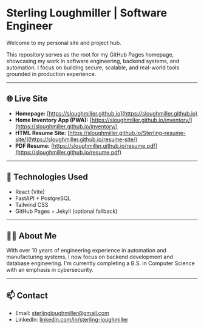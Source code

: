 # Sterling Loughmiller | Software Engineer

Welcome to my personal site and project hub.

This repository serves as the root for my GitHub Pages homepage, showcasing my work in software engineering, backend systems, and automation. I focus on building secure, scalable, and real-world tools grounded in production experience.

---

## 🌐 Live Site

- **Homepage:** [https://sloughmiller.github.io](https://sloughmiller.github.io)
- **Home Inventory App (PWA):** [https://sloughmiller.github.io/inventory/](https://sloughmiller.github.io/inventory/)
- **HTML Resume Site:** [https://sloughmiller.github.io/Sterling-resume-site/](https://sloughmiller.github.io/resume-site/)
- **PDF Resume:** [https://sloughmiller.github.io/resume.pdf](https://sloughmiller.github.io/resume.pdf)

---

## 🔧 Technologies Used

- React (Vite)
- FastAPI + PostgreSQL
- Tailwind CSS
- GitHub Pages + Jekyll (optional fallback)

---

## 🧑‍💻 About Me

With over 10 years of engineering experience in automation and manufacturing systems, I now focus on backend development and database engineering. I'm currently completing a B.S. in Computer Science with an emphasis in cybersecurity.

---

## 📫 Contact

- Email: [sterlingloughmiller@gmail.com](mailto:sterlingloughmiller@gmail.com)
- LinkedIn: [linkedin.com/in/sterling-loughmiller](https://www.linkedin.com/in/sterling-loughmiller)
